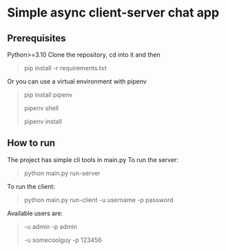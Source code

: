 # Simple async client-server chat app
## Prerequisites
Python>=3.10
Clone the repository, cd into it and then
> pip install -r requirements.txt

Or you can use a virtual environment with pipenv
> pip install pipenv
>
> pipenv shell
> 
> pipenv install

## How to run
The project has simple cli tools in main.py
To run the server:
> python main.py run-server

To run the client:
> python main.py run-client -u username -p password

Available users are:
> -u admin -p admin
> 
> -u somecoolguy -p 123456
